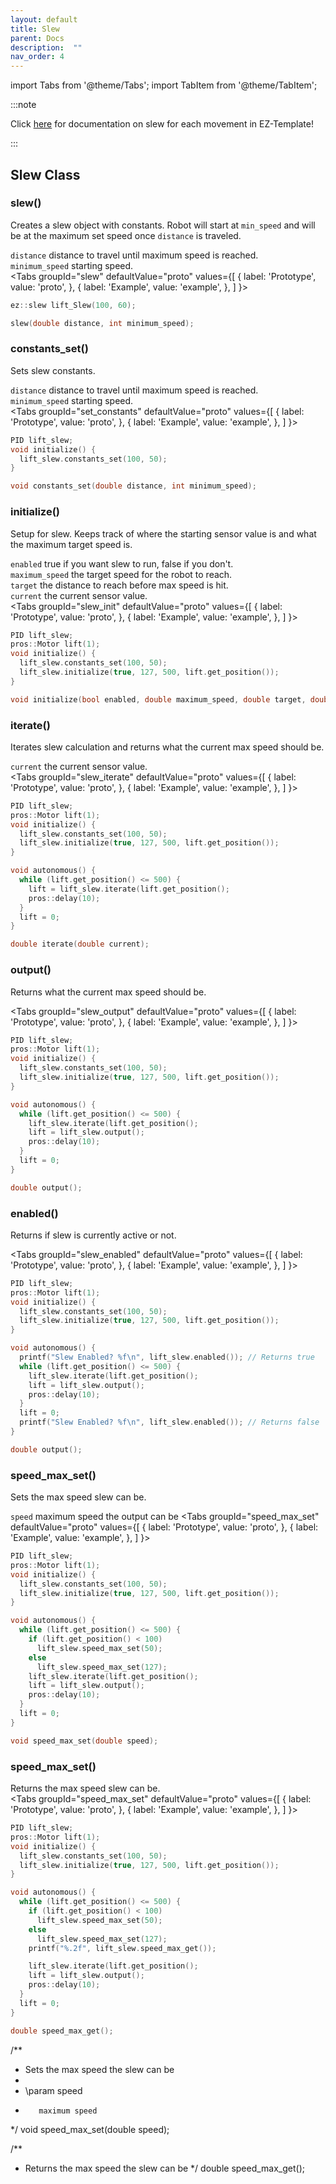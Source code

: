 ```yaml
---
layout: default
title: Slew
parent: Docs
description:  ""
nav_order: 4
---
```

import Tabs from '@theme/Tabs';
import TabItem from '@theme/TabItem';


:::note

Click [here](https://ez-robotics.github.io/EZ-Template/category/autonomous-functions) for documentation on slew for each movement in EZ-Template!

:::


## Slew Class


### slew()
Creates a slew object with constants.  Robot will start at `min_speed` and will be at the maximum set speed once `distance` is traveled.

`distance` distance to travel until maximum speed is reached.  
`minimum_speed` starting speed.  
<Tabs
  groupId="slew"
  defaultValue="proto"
  values={[
    { label: 'Prototype',  value: 'proto', },
    { label: 'Example',  value: 'example', },
  ]
}>

<TabItem value="example">

```cpp
ez::slew lift_Slew(100, 60);
```

</TabItem>


<TabItem value="proto">

```cpp
slew(double distance, int minimum_speed);
```



</TabItem>
</Tabs>  




### constants_set()
Sets slew constants.    

`distance` distance to travel until maximum speed is reached.  
`minimum_speed` starting speed.  
<Tabs
  groupId="set_constants"
  defaultValue="proto"
  values={[
    { label: 'Prototype',  value: 'proto', },
    { label: 'Example',  value: 'example', },
  ]
}>

<TabItem value="example">

```cpp
PID lift_slew;
void initialize() {
  lift_slew.constants_set(100, 50);
}
```

</TabItem>


<TabItem value="proto">

```cpp
void constants_set(double distance, int minimum_speed);
```



</TabItem>
</Tabs>


### initialize()
Setup for slew.  Keeps track of where the starting sensor value is and what the maximum target speed is.  

`enabled` true if you want slew to run, false if you don't.  
`maximum_speed` the target speed for the robot to reach.    
`target` the distance to reach before max speed is hit.  
`current` the current sensor value.  
<Tabs
  groupId="slew_init"
  defaultValue="proto"
  values={[
    { label: 'Prototype',  value: 'proto', },
    { label: 'Example',  value: 'example', },
  ]
}>

<TabItem value="example">

```cpp
PID lift_slew;
pros::Motor lift(1);
void initialize() {
  lift_slew.constants_set(100, 50);
  lift_slew.initialize(true, 127, 500, lift.get_position());
}
```

</TabItem>


<TabItem value="proto">

```cpp
void initialize(bool enabled, double maximum_speed, double target, double current);
```



</TabItem>
</Tabs>




### iterate()
Iterates slew calculation and returns what the current max speed should be.  


`current` the current sensor value.  
<Tabs
  groupId="slew_iterate"
  defaultValue="proto"
  values={[
    { label: 'Prototype',  value: 'proto', },
    { label: 'Example',  value: 'example', },
  ]
}>

<TabItem value="example">

```cpp
PID lift_slew;
pros::Motor lift(1);
void initialize() {
  lift_slew.constants_set(100, 50);
  lift_slew.initialize(true, 127, 500, lift.get_position());
}

void autonomous() {
  while (lift.get_position() <= 500) {
    lift = lift_slew.iterate(lift.get_position();
    pros::delay(10);
  }
  lift = 0;
}
```

</TabItem>


<TabItem value="proto">

```cpp
double iterate(double current);
```



</TabItem>
</Tabs>




### output()
Returns what the current max speed should be.  

<Tabs
  groupId="slew_output"
  defaultValue="proto"
  values={[
    { label: 'Prototype',  value: 'proto', },
    { label: 'Example',  value: 'example', },
  ]
}>

<TabItem value="example">

```cpp
PID lift_slew;
pros::Motor lift(1);
void initialize() {
  lift_slew.constants_set(100, 50);
  lift_slew.initialize(true, 127, 500, lift.get_position());
}

void autonomous() {
  while (lift.get_position() <= 500) {
    lift_slew.iterate(lift.get_position();
    lift = lift_slew.output();
    pros::delay(10);
  }
  lift = 0;
}
```

</TabItem>


<TabItem value="proto">

```cpp
double output();
```



</TabItem>
</Tabs>




### enabled()
Returns if slew is currently active or not.  

<Tabs
  groupId="slew_enabled"
  defaultValue="proto"
  values={[
    { label: 'Prototype',  value: 'proto', },
    { label: 'Example',  value: 'example', },
  ]
}>

<TabItem value="example">

```cpp
PID lift_slew;
pros::Motor lift(1);
void initialize() {
  lift_slew.constants_set(100, 50);
  lift_slew.initialize(true, 127, 500, lift.get_position());
}

void autonomous() {
  printf("Slew Enabled? %f\n", lift_slew.enabled()); // Returns true
  while (lift.get_position() <= 500) {
    lift_slew.iterate(lift.get_position();
    lift = lift_slew.output();
    pros::delay(10);
  }
  lift = 0;
  printf("Slew Enabled? %f\n", lift_slew.enabled()); // Returns false
}
```

</TabItem>


<TabItem value="proto">

```cpp
double output();
```



</TabItem>
</Tabs>






### speed_max_set()
Sets the max speed slew can be.   

`speed`  maximum speed the output can be
<Tabs
  groupId="speed_max_set"
  defaultValue="proto"
  values={[
    { label: 'Prototype',  value: 'proto', },
    { label: 'Example',  value: 'example', },
  ]
}>

<TabItem value="example">

```cpp
PID lift_slew;
pros::Motor lift(1);
void initialize() {
  lift_slew.constants_set(100, 50);
  lift_slew.initialize(true, 127, 500, lift.get_position());
}

void autonomous() {
  while (lift.get_position() <= 500) {
    if (lift.get_position() < 100) 
      lift_slew.speed_max_set(50);
    else 
      lift_slew.speed_max_set(127);
    lift_slew.iterate(lift.get_position();
    lift = lift_slew.output();
    pros::delay(10);
  }
  lift = 0;
}
```

</TabItem>


<TabItem value="proto">

```cpp
void speed_max_set(double speed);
```



</TabItem>
</Tabs>




### speed_max_set()
Returns the max speed slew can be.   
<Tabs
  groupId="speed_max_set"
  defaultValue="proto"
  values={[
    { label: 'Prototype',  value: 'proto', },
    { label: 'Example',  value: 'example', },
  ]
}>

<TabItem value="example">

```cpp
PID lift_slew;
pros::Motor lift(1);
void initialize() {
  lift_slew.constants_set(100, 50);
  lift_slew.initialize(true, 127, 500, lift.get_position());
}

void autonomous() {
  while (lift.get_position() <= 500) {
    if (lift.get_position() < 100) 
      lift_slew.speed_max_set(50);
    else 
      lift_slew.speed_max_set(127);
    printf("%.2f", lift_slew.speed_max_get());

    lift_slew.iterate(lift.get_position();
    lift = lift_slew.output();
    pros::delay(10);
  }
  lift = 0;
}
```

</TabItem>


<TabItem value="proto">

```cpp
double speed_max_get();
```



</TabItem>
</Tabs>

  /**
   * Sets the max speed the slew can be
   *
   * \param speed
   *        maximum speed
   */
  void speed_max_set(double speed);

  /**
   * Returns the max speed the slew can be
   */
  double speed_max_get();